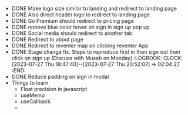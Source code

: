 - DONE Make logo size similar to landing and redirect to landing page
- DONE Also direct header logo to redirect to landing page
- DONE Go Premium should redirect to pricing page
- DONE remove blue color hover on sign in sign up pop up
- DONE Social media should redirect to another tab
- DONE Redirect to about page
- DONE Redirect to reventer map on clicking reventer App
- DONE Stage change fix. Steps to reproduce first in then sign out then click on sign up (Discuss with Musab on Monday)
  :LOGBOOK:
  CLOCK: [2023-07-27 Thu 18:47:40]--[2023-07-27 Thu 20:52:07] =>  02:04:27
  :END:
- DONE Reduce padding on sign in modal
- Things to learn
	- Float precision in javascript
	- useMemo
	- useCallback
	-